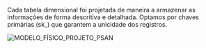 Cada tabela dimensional foi
projetada de maneira a armazenar as informações de forma descritiva e
detalhada. Optamos por chaves primárias (sk\_) que garantem a
unicidade dos registros.

![MODELO_FÍSICO_PROJETO_PSAN](https://github.com/user-attachments/assets/550b7f81-8314-4523-a050-37c30104dfc6)


